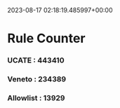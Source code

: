 2023-08-17 02:18:19.485997+00:00
# Rule Counter 
 ### UCATE : 443410

 ### Veneto : 234389

 ### Allowlist : 13929